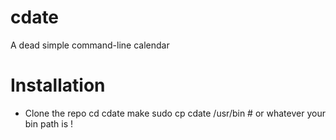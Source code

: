 # cdate
A dead simple command-line calendar

# Installation
- Clone the repo
    cd cdate
    make
    sudo cp cdate /usr/bin # or whatever your bin path is !
